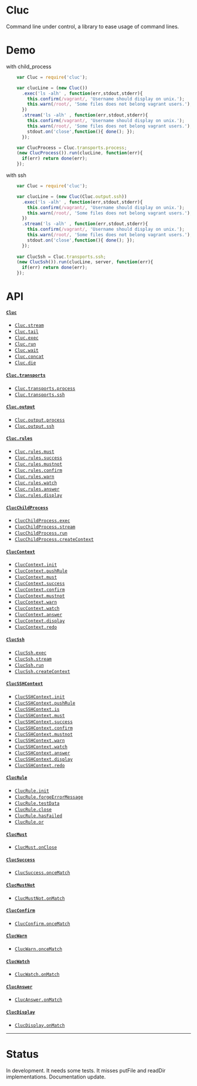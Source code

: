 # Cluc

Command line under control, a library to ease usage of command lines.

# Demo

with child_process
```js
    var Cluc = require('cluc');

    var clucLine = (new Cluc())
      .exec('ls -alh' , function(err,stdout,stderr){
        this.confirm(/vagrant/, 'Username should display on unix.');
        this.warn(/root/, 'Some files does not belong vagrant users.');
      })
      .stream('ls -alh' , function(err,stdout,stderr){
        this.confirm(/vagrant/, 'Username should display on unix.');
        this.warn(/root/, 'Some files does not belong vagrant users.');
        stdout.on('close',function(){ done(); });
      });

    var ClucProcess = Cluc.transports.process;
    (new ClucProcess()).run(clucLine, function(err){
      if(err) return done(err);
    });
```



with ssh
```js
    var Cluc = require('cluc');

    var clucLine = (new Cluc(Cluc.output.ssh))
      .exec('ls -alh' , function(err,stdout,stderr){
        this.confirm(/vagrant/, 'Username should display on unix.');
        this.warn(/root/, 'Some files does not belong vagrant users.');
      })
      .stream('ls -alh' , function(err,stdout,stderr){
        this.confirm(/vagrant/, 'Username should display on unix.');
        this.warn(/root/, 'Some files does not belong vagrant users.');
        stdout.on('close',function(){ done(); });
      });
    
    var ClucSsh = Cluc.transports.ssh;
    (new ClucSsh()).run(clucLine, server, function(err){
      if(err) return done(err);
    });
```

# API

#### [`Cluc`](doc/Cluc.md#Cluc)
* [`Cluc.stream`](doc/Cluc.md#Cluc.stream)
* [`Cluc.tail`](doc/Cluc.md#Cluc.tail)
* [`Cluc.exec`](doc/Cluc.md#Cluc.#exec)
* [`Cluc.run`](doc/Cluc.md#Cluc.#run)
* [`Cluc.wait`](doc/Cluc.md#Cluc.#wait)
* [`Cluc.concat`](doc/Cluc.md#Cluc.#concat)
* [`Cluc.die`](doc/Cluc.md#Cluc.#die)
    
#### [`Cluc.transports`]()
* [`Cluc.transports.process`](doc/ClucChildProcess.md)
* [`Cluc.transports.ssh`](doc/ClucSsh.md#ClucSsh)

#### [`Cluc.output`]()
* [`Cluc.output.process`](doc/ClucContext.md)
* [`Cluc.output.ssh`](doc/ClucSSHContext.md)

#### [`Cluc.rules`]()
* [`Cluc.rules.must`](doc/ClucRule.md#ClucMust)
* [`Cluc.rules.success`](doc/ClucRule.md#ClucSuccess)
* [`Cluc.rules.mustnot`](doc/ClucRule.md#ClucMustNot)
* [`Cluc.rules.confirm`](doc/ClucRule.md#ClucConfirm)
* [`Cluc.rules.warn`](doc/ClucRule.md#ClucWarn)
* [`Cluc.rules.watch`](doc/ClucRule.md#ClucWatch)
* [`Cluc.rules.answer`](doc/ClucRule.md#ClucAnswer)
* [`Cluc.rules.display`](doc/ClucRule.md#ClucDisplay)


#### [`ClucChildProcess`](doc/ClucChildProcess.md#ClucSsh)
* [`ClucChildProcess.exec`](doc/ClucChildProcess.md#ClucSsh.exec)
* [`ClucChildProcess.stream`](doc/ClucChildProcess.md#ClucSsh.stream)
* [`ClucChildProcess.run`](doc/ClucChildProcess.md#ClucSsh.run)
* [`ClucChildProcess.createContext`](doc/ClucChildProcess.md#ClucSsh.createContext)


#### [`ClucContext`](doc/ClucContext.md#ClucContext)
* [`ClucContext.init`](doc/ClucContext.md#ClucContext.init)
* [`ClucContext.pushRule`](doc/ClucContext.md#ClucContext.pushRule)
* [`ClucContext.must`](doc/ClucContext.md#ClucContext.must)
* [`ClucContext.success`](doc/ClucContext.md#ClucContext.success)
* [`ClucContext.confirm`](doc/ClucContext.md#ClucContext.confirm)
* [`ClucContext.mustnot`](doc/ClucContext.md#ClucContext.mustnot)
* [`ClucContext.warn`](doc/ClucContext.md#ClucContext.warn)
* [`ClucContext.watch`](doc/ClucContext.md#ClucContext.watch)
* [`ClucContext.answer`](doc/ClucContext.md#ClucContext.answer)
* [`ClucContext.display`](doc/ClucContext.md#ClucContext.display)
* [`ClucContext.redo`](doc/ClucContext.md#ClucContext.redo)


#### [`ClucSsh`](doc/ClucSsh.md#ClucSsh)
* [`ClucSsh.exec`](doc/ClucSsh.md#ClucSsh.exec)
* [`ClucSsh.stream`](doc/ClucSsh.md#ClucSsh.stream)
* [`ClucSsh.run`](doc/ClucSsh.md#ClucSsh.run)
* [`ClucSsh.createContext`](doc/ClucSsh.md#ClucSsh.createContext)

        
#### [`ClucSSHContext`](doc/ClucSSHContext.md#ClucSSHContext)
* [`ClucSSHContext.init`](doc/ClucSSHContext.md#ClucSSHContext.init)
* [`ClucSSHContext.pushRule`](doc/ClucSSHContext.md#ClucSSHContext.pushRule)
* [`ClucSSHContext.is`](doc/ClucSSHContext.md#ClucSSHContext.is)
* [`ClucSSHContext.must`](doc/ClucSSHContext.md#ClucSSHContext.must)
* [`ClucSSHContext.success`](doc/ClucSSHContext.md#ClucSSHContext.success)
* [`ClucSSHContext.confirm`](doc/ClucSSHContext.md#ClucSSHContext.confirm)
* [`ClucSSHContext.mustnot`](doc/ClucSSHContext.md#ClucSSHContext.mustnot)
* [`ClucSSHContext.warn`](doc/ClucSSHContext.md#ClucSSHContext.warn)
* [`ClucSSHContext.watch`](doc/ClucSSHContext.md#ClucSSHContext.watch)
* [`ClucSSHContext.answer`](doc/ClucSSHContext.md#ClucSSHContext.answer)
* [`ClucSSHContext.display`](doc/ClucSSHContext.md#ClucSSHContext.display)
* [`ClucSSHContext.redo`](doc/ClucSSHContext.md#ClucSSHContext.redo)


#### [`ClucRule`](doc/ClucRule.md#ClucRule)
* [`ClucRule.init`](doc/ClucRule.md#ClucRule.init)
* [`ClucRule.forgeErrorMessage`](doc/ClucRule.md#ClucRule.forgeErrorMessage)
* [`ClucRule.testData`](doc/ClucRule.md#ClucRule.testData)
* [`ClucRule.close`](doc/ClucRule.md#ClucRule.close)
* [`ClucRule.hasFailed`](doc/ClucRule.md#ClucRule.hasFailed)
* [`ClucRule.or`](doc/ClucRule.md#ClucRule.or)

    
#### [`ClucMust`](doc/ClucRule.md#ClucMust)
* [`ClucMust.onClose`](doc/ClucRule.md#ClucMust.onClose)

    
#### [`ClucSuccess`](doc/ClucRule.md#ClucSuccess)
* [`ClucSuccess.onceMatch`](doc/ClucRule.md#ClucSuccess.onceMatch)

    
#### [`ClucMustNot`](doc/ClucRule.md#ClucMustNot)
* [`ClucMustNot.onMatch`](doc/ClucRule.md#ClucMustNot.onMatch)

    
#### [`ClucConfirm`](doc/ClucRule.md#ClucConfirm)
* [`ClucConfirm.onceMatch`](doc/ClucRule.md#ClucConfirm.onceMatch)

    
#### [`ClucWarn`](doc/ClucRule.md#ClucWarn)
* [`ClucWarn.onceMatch`](doc/ClucRule.md#ClucWarn.onceMatch)

    
#### [`ClucWatch`](doc/ClucRule.md#ClucWatch)
* [`ClucWatch.onMatch`](doc/ClucRule.md#ClucWatch.onMatch)

    
#### [`ClucAnswer`](doc/ClucRule.md#ClucAnswer)
* [`ClucAnswer.onMatch`](doc/ClucRule.md#ClucAnswer.onMatch)
    
    
#### [`ClucDisplay`](doc/ClucRule.md#ClucDisplay)
* [`ClucDisplay.onMatch`](doc/ClucRule.md#ClucDisplay.onMatch)


---------------------------------------

# Status

In development. 
It needs some tests. 
It misses putFile and readDir implementations. 
Documentation update.
